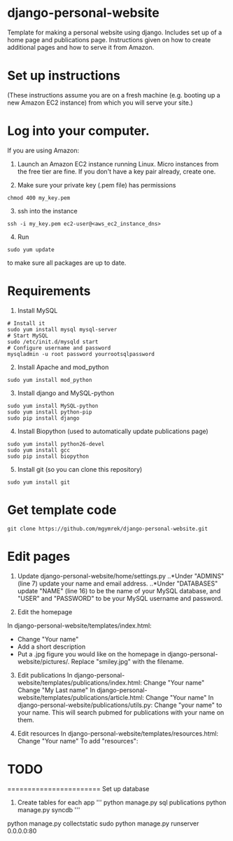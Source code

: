 django-personal-website
=======================

Template for making a personal website using django. Includes set up of a home page and publications page. Instructions given on how to create additional pages and how to serve it from Amazon.

Set up instructions
=======================
(These instructions assume you are on a fresh machine (e.g. booting up a new Amazon EC2 instance) from which you will serve your site.)

Log into your computer.
=======================

If you are using Amazon:
1. Launch an Amazon EC2 instance running Linux. Micro instances from the free tier are fine. If you don't have a key pair already, create one.

2. Make sure your private key (.pem file) has permissions
```
chmod 400 my_key.pem
```

3. ssh into the instance
```
ssh -i my_key.pem ec2-user@<aws_ec2_instance_dns>
```

4. Run
```
sudo yum update
```
to make sure all packages are up to date.

Requirements
=======================

1. Install MySQL
```
# Install it
sudo yum install mysql mysql-server
# Start MySQL
sudo /etc/init.d/mysqld start
# Configure username and password
mysqladmin -u root password yourrootsqlpassword
```

2. Install Apache and mod_python
```
sudo yum install mod_python
```

3. Install django and MySQL-python
```
sudo yum install MySQL-python
sudo yum install python-pip
sudo pip install django
```

4. Install Biopython (used to automatically update publications page)	
```
sudo yum install python26-devel
sudo yum install gcc
sudo pip install biopython
```

5. Install git (so you can clone this repository)
```
sudo yum install git
```

Get template code
=======================

```
git clone https://github.com/mgymrek/django-personal-website.git
```

Edit pages
=======================

1. Update django-personal-website/home/settings.py
..*Under "ADMINS" (line 7) update your name and email address.
..*Under "DATABASES" update "NAME" (line 16) to be the name of your MySQL database, and "USER" and "PASSWORD" to be your MySQL username and password.

2. Edit the homepage

In django-personal-website/templates/index.html:
- Change "Your name"
- Add a short description
- Put a .jpg figure you would like on the homepage in django-personal-website/pictures/. Replace "smiley.jpg" with the filename.

3. Edit publications
In django-personal-website/templates/publications/index.html:
 Change "Your name"
 Change "My Last name"
In django-personal-website/templates/publications/article.html:
 Change "Your name"
In django-personal-website/publications/utils.py:
 Change "your name" to your name. This will search pubmed for publications with your name on them.

4. Edit resources
In django-personal-website/templates/resources.html:
 Change "Your name"
To add "resources":
# TODO
=======================
Set up database

1. Create tables for each app
'''
python manage.py sql publications
python manage.py syncdb
'''


python manage.py collectstatic
sudo python manage.py runserver 0.0.0.0:80